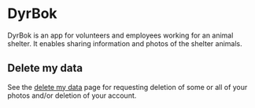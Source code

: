 # DyrBok
DyrBok is an app for volunteers and employees working for an animal shelter. It enables sharing information and photos of the shelter animals.

## Delete my data
See the [delete my data](delete-my-data.md) page for requesting deletion of some or all of your photos and/or deletion of your account.
